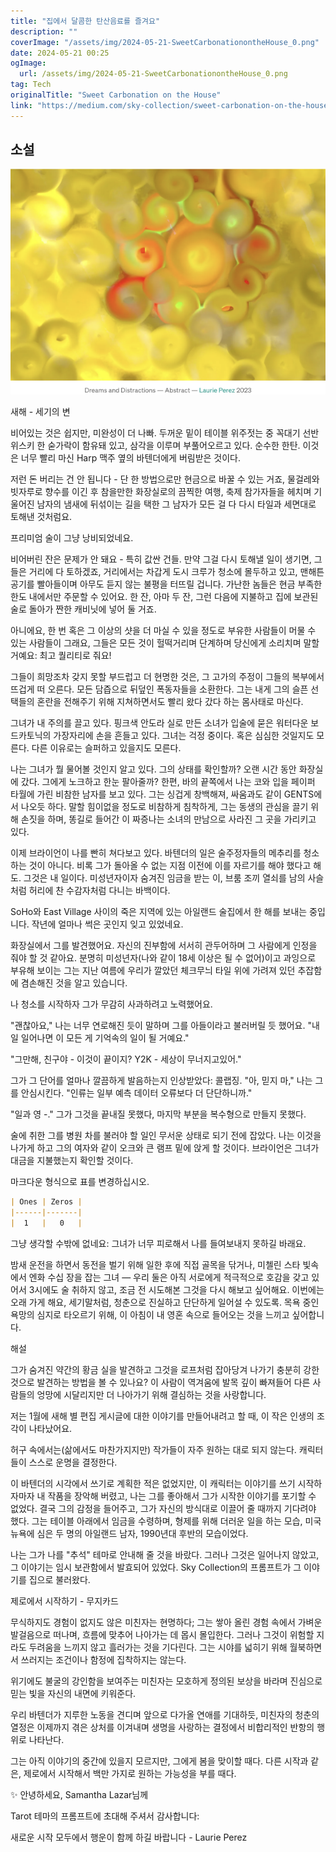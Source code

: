 ```yaml
---
title: "집에서 달콤한 탄산음료를 즐겨요"
description: ""
coverImage: "/assets/img/2024-05-21-SweetCarbonationontheHouse_0.png"
date: 2024-05-21 00:25
ogImage: 
  url: /assets/img/2024-05-21-SweetCarbonationontheHouse_0.png
tag: Tech
originalTitle: "Sweet Carbonation on the House"
link: "https://medium.com/sky-collection/sweet-carbonation-on-the-house-ffdab8a827fc"
---
```



## 소설

![Sweet Carbonation on the House](/assets/img/2024-05-21-SweetCarbonationontheHouse_0.png)

새해 - 세기의 변

비어있는 것은 쉽지만, 미완성이 더 나빠. 두꺼운 밑이 테이블 위주젓는 중 꼭대기 선반 위스키 한 숟가락이 함유돼 있고, 삼각을 이루며 부풀어오르고 있다. 순수한 한탄. 이것은 너무 빨리 마신 Harp 맥주 옆의 바텐더에게 버림받은 것이다.

<div class="content-ad"></div>

저런 돈 버리는 건 안 됩니다 - 단 한 방법으로만 현금으로 바꿀 수 있는 거죠, 물걸레와 빗자루로 향수를 이긴 후 참을만한 화장실로의 끔찍한 여행, 축제 참가자들을 헤치며 기울어진 남자의 냄새에 뒤섞이는 길을 택한 그 남자가 모든 걸 다 다시 타일과 세면대로 토해낸 것처럼요.

프리미엄 술이 그냥 낭비되었네요.

비어버린 잔은 문제가 안 돼요 - 특히 값싼 건들. 만약 그걸 다시 토해낼 일이 생기면, 그들은 거리에 다 토하겠죠, 거리에서는 차갑게 도시 크루가 청소에 몰두하고 있고, 맨해튼 공기를 빨아들이며 아무도 듣지 않는 불평을 터뜨릴 겁니다. 가난한 놈들은 현금 부족한 한도 내에서만 주문할 수 있어요. 한 잔, 아마 두 잔, 그런 다음에 지불하고 집에 보관된 술로 돌아가 짠한 캐비닛에 넣어 둘 거죠.

아니에요, 한 번 혹은 그 이상의 샷을 더 마실 수 있을 정도로 부유한 사람들이 머물 수 있는 사람들이 그래요, 그들은 모든 것이 헐떡거리며 단계하며 당신에게 소리치며 말할 거예요: 최고 퀄리티로 줘요!

<div class="content-ad"></div>

그들이 희망조차 갖지 못할 부드럽고 더 현명한 것은, 그 고가의 주정이 그들의 복부에서 뜨겁게 떠 오른다. 모든 담즙으로 뒤덮인 폭동자들을 소환한다. 그는 내게 그의 슬픈 선택들의 혼란을 전해주기 위해 지쳐하면서도 빨리 왔다 갔다 하는 몸사태로 마신다.

그녀가 내 주의를 끌고 있다. 핑크색 안도라 실로 만든 소녀가 입술에 묻은 워터다운 보드카토닉의 가장자리에 손을 흔들고 있다. 그녀는 걱정 중이다. 혹은 심심한 것일지도 모른다. 다른 이유로는 슬퍼하고 있을지도 모른다. 

나는 그녀가 뭘 물어볼 것인지 알고 있다. 그의 상태를 확인할까? 오랜 시간 동안 화장실에 갔다. 그에게 노크하고 한눈 팔아줄까? 한편, 바의 끝쪽에서 나는 코와 입을 페이퍼 타월에 가린 비참한 남자를 보고 있다. 그는 싱겁게 창백해져, 싸움과도 같이 GENTS에서 나오듯 하다. 말할 힘이없을 정도로 비참하게 침착하게, 그는 동생의 관심을 끌기 위해 손짓을 하며, 똥길로 들어간 이 짜증나는 소녀의 만남으로 사라진 그 곳을 가리키고 있다. 

이제 브라이언이 나를 빤히 쳐다보고 있다. 바텐더의 일은 술주정자들의 메추리를 청소하는 것이 아니다. 비록 그가 돌아올 수 없는 지점 이전에 이를 자르기를 해야 했다고 해도. 그것은 내 일이다. 미성년자이자 숨겨진 임금을 받는 이, 브룸 조끼 열쇠를 남의 사슬처럼 허리에 찬 수감자처럼 다니는 바백이다.

<div class="content-ad"></div>

SoHo와 East Village 사이의 죽은 지역에 있는 아일랜드 술집에서 한 해를 보내는 중입니다. 작년에 얼마나 썩은 곳인지 잊고 있었네요.

화장실에서 그를 발견했어요. 자신의 진부함에 서서히 관두어하며 그 사람에게 인정을 줘야 할 것 같아요. 분명히 미성년자(나와 같이 18세 이상은 될 수 없어)이고 과잉으로 부유해 보이는 그는 지난 여름에 우리가 깔았던 체크무늬 타일 위에 가려져 있던 추잡함에 겸손해진 것을 알고 있습니다.

나 청소를 시작하자 그가 무감히 사과하려고 노력했어요.

"괜찮아요," 나는 너무 연로해진 듯이 말하며 그를 아들이라고 불러버릴 듯 했어요. "내일 일어나면 이 모든 게 기억속의 일이 될 거예요."

<div class="content-ad"></div>

"그만해, 친구야 - 이것이 끝이지? Y2K - 세상이 무너지고있어."

그가 그 단어를 얼마나 깔끔하게 발음하는지 인상받았다: 콜랩징. "아, 믿지 마," 나는 그를 안심시킨다. "인류는 일부 예측 데이터 오류보다 더 단단하니까."

"일과 영 -." 그가 그것을 끝내질 못했다, 마지막 부분을 복수형으로 만들지 못했다.

술에 취한 그를 병원 차를 불러야 할 일인 무서운 상태로 되기 전에 잡았다. 나는 이것을 나가게 하고 그의 여자와 같이 오크와 큰 램프 밑에 앉게 할 것이다. 브라이언은 그녀가 대금을 지불했는지 확인할 것이다.

<div class="content-ad"></div>

마크다운 형식으로 표를 변경하십시오.

```markdown
| Ones | Zeros |
|------|-------|
|  1   |   0   |
```

<div class="content-ad"></div>

그냥 생각할 수밖에 없네요: 그녀가 너무 피로해서 나를 들여보내지 못하길 바래요.

밤새 운전을 하면서 동전을 벌기 위해 일한 후에 직접 골목을 닦거나, 미첼린 스타 빛속에서 엔화 수십 장을 잡는 그녀 — 우리 둘은 아직 서로에게 적극적으로 호감을 갖고 있어서 3시에도 술 취하지 않고, 조금 전 시도해본 그것을 다시 해보고 싶어해요. 이번에는 오래 가게 해요, 세기말처럼, 청춘으로 진실하고 단단하게 일어설 수 있도록. 목욕 중인 욕망의 심지로 타오르기 위해, 이 아침이 내 영혼 속으로 들어오는 것을 느끼고 싶어합니다.

해설

그가 숨겨진 약간의 황금 실을 발견하고 그것을 로프처럼 잡아당겨 나가기 충분히 강한 것으로 발견하는 방법을 볼 수 있나요? 이 사람이 역겨움에 발목 깊이 빠져들어 다른 사람들의 엉망에 시달리지만 더 나아가기 위해 결심하는 것을 사랑합니다.

저는 1월에 새해 별 편집 게시글에 대한 이야기를 만들어내려고 할 때, 이 작은 인생의 조각이 나타났어요.

<div class="content-ad"></div>

허구 속에서는(삶에서도 마찬가지지만) 작가들이 자주 원하는 대로 되지 않는다. 캐릭터들이 스스로 운명을 결정한다.

이 바텐더의 시각에서 쓰기로 계획한 적은 없었지만, 이 캐릭터는 이야기를 쓰기 시작하자마자 내 작품을 장악해 버렸고, 나는 그를 좋아해서 그가 시작한 이야기를 포기할 수 없었다. 결국 그의 감정을 들어주고, 그가 자신의 방식대로 이끌어 줄 때까지 기다려야 했다. 그는 테이블 아래에서 임금을 수령하며, 형제를 위해 더러운 일을 하는 모습, 미국 뉴욕에 심은 두 명의 아일랜드 남자, 1990년대 후반의 모습이었다.

나는 그가 나를 "추석" 테마로 안내해 줄 것을 바랐다. 그러나 그것은 일어나지 않았고, 그 이야기는 임시 보관함에서 발효되어 있었다. Sky Collection의 프롬프트가 그 이야기를 집으로 불러왔다.

제로에서 시작하기 - 무지카드

<div class="content-ad"></div>

무식하지도 경험이 없지도 않은 미친자는 현명하다; 그는 쌓아 올린 경험 속에서 가벼운 발걸음으로 떠나며, 흐름에 맞추어 나아가는 데 몹시 몰입한다. 그러나 그것이 위험할 지라도 두려움을 느끼지 않고 흘러가는 것을 기다린다. 그는 시야를 넓히기 위해 월북하면서 쓰러지는 조건이나 함정에 집착하지는 않는다.

위기에도 불굴의 강인함을 보여주는 미친자는 모호하게 정의된 보상을 바라며 진심으로 믿는 빛을 자신의 내면에 키워준다.

우리 바텐더가 지루한 노동을 견디며 앞으로 다가올 연애를 기대하듯, 미친자의 청춘의 열정은 이제까지 겪은 상처를 이겨내며 생명을 사랑하는 결정에서 비합리적인 반항의 행위로 나타난다.

그는 아직 이야기의 중간에 있을지 모르지만, 그에게 봄을 맞이할 때다. 다른 시작과 같은, 제로에서 시작해서 백만 가지로 원하는 가능성을 부를 때다.

<div class="content-ad"></div>

✨ 안녕하세요, Samantha Lazar님께

Tarot 테마의 프롬프트에 초대해 주셔서 감사합니다: 

새로운 시작 모두에서 행운이 함께 하길 바랍니다 - Laurie Perez